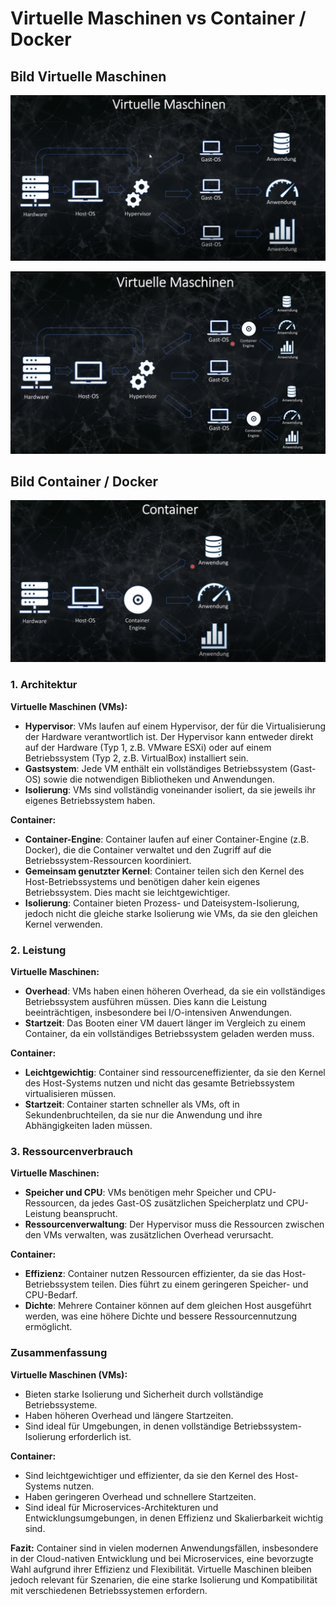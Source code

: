 # Virtuelle Maschinen vs Container / Docker

## Bild Virtuelle Maschinen 
![Virtuelle Maschinen](./images/Bild_Virtuelle_Maschinen.png)

![Virtuelle Maschinen](./images/Bild2_Virtuelle_Maschinen.png)

## Bild Container / Docker 
![Container Maschinen / Docker](./images/Bild_Container_Doker.png)

### 1. Architektur

**Virtuelle Maschinen (VMs):**
- **Hypervisor**: VMs laufen auf einem Hypervisor, der für die Virtualisierung der Hardware verantwortlich ist. Der Hypervisor kann entweder direkt auf der Hardware (Typ 1, z.B. VMware ESXi) oder auf einem Betriebssystem (Typ 2, z.B. VirtualBox) installiert sein.
- **Gastsystem**: Jede VM enthält ein vollständiges Betriebssystem (Gast-OS) sowie die notwendigen Bibliotheken und Anwendungen.
- **Isolierung**: VMs sind vollständig voneinander isoliert, da sie jeweils ihr eigenes Betriebssystem haben.

**Container:**
- **Container-Engine**: Container laufen auf einer Container-Engine (z.B. Docker), die die Container verwaltet und den Zugriff auf die Betriebssystem-Ressourcen koordiniert.
- **Gemeinsam genutzter Kernel**: Container teilen sich den Kernel des Host-Betriebssystems und benötigen daher kein eigenes Betriebssystem. Dies macht sie leichtgewichtiger.
- **Isolierung**: Container bieten Prozess- und Dateisystem-Isolierung, jedoch nicht die gleiche starke Isolierung wie VMs, da sie den gleichen Kernel verwenden.

### 2. Leistung

**Virtuelle Maschinen:**
- **Overhead**: VMs haben einen höheren Overhead, da sie ein vollständiges Betriebssystem ausführen müssen. Dies kann die Leistung beeinträchtigen, insbesondere bei I/O-intensiven Anwendungen.
- **Startzeit**: Das Booten einer VM dauert länger im Vergleich zu einem Container, da ein vollständiges Betriebssystem geladen werden muss.

**Container:**
- **Leichtgewichtig**: Container sind ressourceneffizienter, da sie den Kernel des Host-Systems nutzen und nicht das gesamte Betriebssystem virtualisieren müssen.
- **Startzeit**: Container starten schneller als VMs, oft in Sekundenbruchteilen, da sie nur die Anwendung und ihre Abhängigkeiten laden müssen.

### 3. Ressourcenverbrauch

**Virtuelle Maschinen:**
- **Speicher und CPU**: VMs benötigen mehr Speicher und CPU-Ressourcen, da jedes Gast-OS zusätzlichen Speicherplatz und CPU-Leistung beansprucht.
- **Ressourcenverwaltung**: Der Hypervisor muss die Ressourcen zwischen den VMs verwalten, was zusätzlichen Overhead verursacht.

**Container:**
- **Effizienz**: Container nutzen Ressourcen effizienter, da sie das Host-Betriebssystem teilen. Dies führt zu einem geringeren Speicher- und CPU-Bedarf.
- **Dichte**: Mehrere Container können auf dem gleichen Host ausgeführt werden, was eine höhere Dichte und bessere Ressourcennutzung ermöglicht.

### Zusammenfassung

**Virtuelle Maschinen (VMs):**
- Bieten starke Isolierung und Sicherheit durch vollständige Betriebssysteme.
- Haben höheren Overhead und längere Startzeiten.
- Sind ideal für Umgebungen, in denen vollständige Betriebssystem-Isolierung erforderlich ist.

**Container:**
- Sind leichtgewichtiger und effizienter, da sie den Kernel des Host-Systems nutzen.
- Haben geringeren Overhead und schnellere Startzeiten.
- Sind ideal für Microservices-Architekturen und Entwicklungsumgebungen, in denen Effizienz und Skalierbarkeit wichtig sind.

**Fazit:** Container sind in vielen modernen Anwendungsfällen, insbesondere in der Cloud-nativen Entwicklung und bei Microservices, eine bevorzugte Wahl aufgrund ihrer Effizienz und Flexibilität. Virtuelle Maschinen bleiben jedoch relevant für Szenarien, die eine starke Isolierung und Kompatibilität mit verschiedenen Betriebssystemen erfordern.